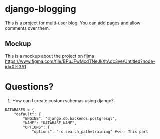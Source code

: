 # django-blogging

This is a project for multi-user blog. You can add pages and allow comments over them.

## Mockup

This is a mockup about the project on fijma
https://www.figma.com/file/BPuJFwMcdTNeJkXtAdc3ye/Untitled?node-id=0%3A1

# Questions?

1. How can I create custom schemas using django?

```
DATABASES = {
    "default": {
        "ENGINE": "django.db.backends.postgresql",
        "NAME": "DATABASE_NAME",
        "OPTIONS": {
            "options": "-c search_path=training" #<<-- This part
```
